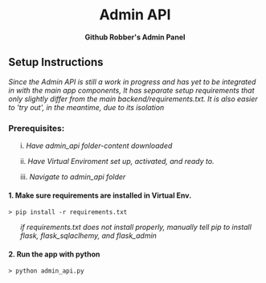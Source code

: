 <h1 align="center">Admin API</h1>
<p align="center"><strong>Github Robber's Admin Panel</strong></p>

<h2>Setup Instructions</h2>

*Since the Admin API is still a work in progress and has yet to be integrated in with the main app components, It has separate setup requirements that only slightly differ from the main backend/requirements.txt. It is also easier to 'try out', in the meantime, due to its isolation*

<h3>Prerequisites:</h3>
<ol>
  <p>i. <i>Have admin_api folder-content downloaded</i> </p>
<p>ii. <i>Have Virtual Enviroment set up, activated, and ready to.</i> </p>
<p>iii. <i>Navigate to admin_api folder</i> </p>
</ol>
  


<h4>1. Make sure requirements are installed in Virtual Env.</h4>
  <code>> pip install -r requirements.txt</code>
<ol>
  <i>if requirements.txt does not install properly, manually tell pip to install flask, flask_sqlaclhemy, and flask_admin</i>
</ol>
<h4>2. Run the app with python</h4>
  <code>> python admin_api.py</code>
